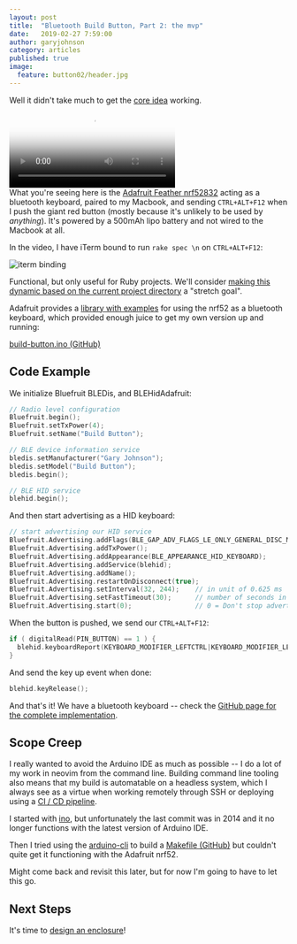 ```yaml
---
layout: post
title:  "Bluetooth Build Button, Part 2: the mvp"
date:   2019-02-27 7:59:00
author: garyjohnson
category: articles
published: true
image:
  feature: button02/header.jpg
---
```


Well it didn't take much to get the [core idea](/articles/new-project) working.
<br>
<video controls="controls" name="mvp" src="../../images/button02/button-mvp.mp4" poster="../../images/button02/button-thumbnail.png" preload="auto"></video>
<br>
What you're seeing here is the [Adafruit Feather nrf52832](https://www.adafruit.com/product/3406) acting as a bluetooth keyboard, paired to my Macbook, and sending `CTRL+ALT+F12` when I push the giant red button (mostly because it's unlikely to be used by _anything_). It's powered by a 500mAh lipo battery and not wired to the Macbook at all.

In the video, I have iTerm bound to run `rake spec \n` on `CTRL+ALT+F12`:

![iterm binding](../../images/button02/iterm-binding.png)

Functional, but only useful for Ruby projects. We'll consider [making this dynamic based on the current project directory](/articles/new-project/#scope-creep) a "stretch goal".

Adafruit provides a [library with examples](https://github.com/adafruit/Adafruit_nRF52_Arduino/blob/master/libraries/Bluefruit52Lib/examples/Peripheral/hid_keyboard/hid_keyboard.ino) for using the nrf52 as a bluetooth keyboard, which provided enough juice to get my own version up and running: 

[build-button.ino (GitHub)](https://github.com/garyjohnson/build-button/blob/cf1c7cafbe215add65a0cb004e41e90da2040dd3/firmware/build-button/build-button.ino)

## Code Example

We initialize Bluefruit BLEDis, and BLEHidAdafruit:

~~~c
// Radio level configuration
Bluefruit.begin();
Bluefruit.setTxPower(4);
Bluefruit.setName("Build Button");

// BLE device information service
bledis.setManufacturer("Gary Johnson");
bledis.setModel("Build Button");
bledis.begin();

// BLE HID service
blehid.begin();
~~~

And then start advertising as a HID keyboard:

~~~c
// start advertising our HID service
Bluefruit.Advertising.addFlags(BLE_GAP_ADV_FLAGS_LE_ONLY_GENERAL_DISC_MODE);
Bluefruit.Advertising.addTxPower();
Bluefruit.Advertising.addAppearance(BLE_APPEARANCE_HID_KEYBOARD);
Bluefruit.Advertising.addService(blehid);
Bluefruit.Advertising.addName();
Bluefruit.Advertising.restartOnDisconnect(true);
Bluefruit.Advertising.setInterval(32, 244);    // in unit of 0.625 ms
Bluefruit.Advertising.setFastTimeout(30);      // number of seconds in fast mode
Bluefruit.Advertising.start(0);                // 0 = Don't stop advertising after n seconds
~~~

When the button is pushed, we send our `CTRL+ALT+F12`:

~~~c
if ( digitalRead(PIN_BUTTON) == 1 ) {
  blehid.keyboardReport(KEYBOARD_MODIFIER_LEFTCTRL|KEYBOARD_MODIFIER_LEFTALT, HID_KEY_F12);
}
~~~

And send the key up event when done:

~~~c
blehid.keyRelease();
~~~

And that's it! We have a bluetooth keyboard -- check the [GitHub page for the complete implementation](https://github.com/garyjohnson/build-button/blob/cf1c7cafbe215add65a0cb004e41e90da2040dd3/firmware/build-button/build-button.ino).

## Scope Creep

I really wanted to avoid the Arduino IDE as much as possible -- I do a lot of my work in neovim from the command line. Building command line tooling also means that my build is automatable on a headless system, which I always see as a virtue when working remotely through SSH or deploying using a [CI / CD pipeline](https://circleci.com).

I started with [ino](https://github.com/amperka/ino), but unfortunately the last commit was in 2014 and it no longer functions with the latest version of Arduino IDE.

Then I tried using the [arduino-cli](https://github.com/arduino/arduino-cli) to build a [Makefile (GitHub)](https://github.com/garyjohnson/build-button/blob/cf1c7cafbe215add65a0cb004e41e90da2040dd3/firmware/Makefile) but couldn't quite get it functioning with the Adafruit nrf52.

Might come back and revisit this later, but for now I'm going to have to let this go.

## Next Steps

It's time to [design an enclosure](/articles/enclosure-rough-ins/)!
